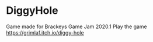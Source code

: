 # DiggyHole
Game made for Brackeys Game Jam 2020.1
Play the game
https://grimlaf.itch.io/diggy-hole
